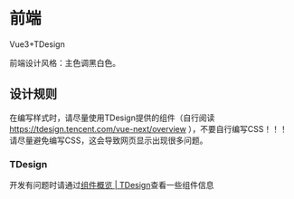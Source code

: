 # 前端

Vue3+TDesign

前端设计风格：主色调黑白色。

## 设计规则

在编写样式时，请尽量使用TDesign提供的组件（自行阅读 https://tdesign.tencent.com/vue-next/overview ），不要自行编写CSS！！！
请尽量避免编写CSS，这会导致网页显示出现很多问题。

### TDesign

开发有问题时请通过[组件概览 | TDesign](https://tdesign.tencent.com/vue-next/overview)查看一些组件信息
